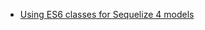 - [Using ES6 classes for Sequelize 4 models](https://hackernoon.com/using-es6-classes-for-sequelize-4-models-b9fd54a5f8c9?source=linkShare-fe48c4221a4c-1526129263)